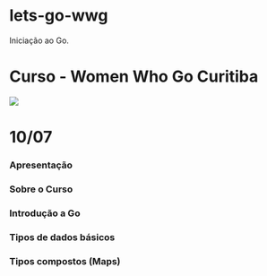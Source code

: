 # lets-go-wwg
Iniciação ao Go. 

# Curso  -  Women Who Go Curitiba

<img src="https://t3.ftcdn.net/jpg/04/36/91/30/360_F_436913090_drGC75a7LbVDXWtxCfwqP7C8ZQQglvUE.jpg" />


# 10/07

### Apresentação
### Sobre o Curso
### Introdução a Go
### Tipos de dados básicos
### Tipos compostos (Maps)





